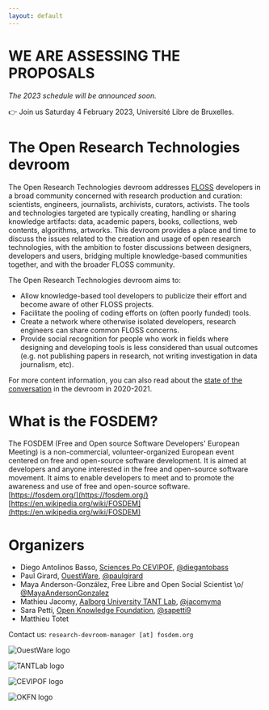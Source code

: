 ```yaml
---
layout: default
---
```


# WE ARE ASSESSING THE PROPOSALS
*The 2023 schedule will be announced soon.*

<!-- [**Attend online and chat**](https://chat.fosdem.org/#/room/#research:fosdem.org) or with [just the video](https://live.fosdem.org/watch/dresearch). -->

👉 Join us Saturday 4 February 2023, Université Libre de Bruxelles.

<!-- We invite **developers and users of open tools and technologies** used in a research and investigation context to contribute to the 2023 edition of [FOSDEM](https://fosdem.org), the largest open-source conference in Europe.
We understand research as the general process of knowledge production and inquiry. This includes **scientific research, investigative journalism, data journalism, OSINT, as well as research and investigations undertaken by NGOs, civil society, community and activist groups**, etc.

We seek talks about:

- **New releases of open source software**. Introduce a new tool or infrastructure about knowledge production or management. We appreciate context about the project, at the crossroads of open source software and open science.
- Present and/or ask for feedback on **open technology stacks** used in a knowledge creation or production project (research, journalistic inquiry, archive creation or publication…) which collects, analyses, treats, documents, visualizes, and/or shares data.
- Discuss **tool design and implementation** that enhance the understanding and literacy of inquiry outputs: data visualisation techniques and issues, knowledge access and exploration means. E.g., how to hold an algorithm accountable to social scientists; how to foster better reproducibility and interoperability thanks to FLOSS; or how to cope with biases of a chart for a data journalist.
- Contribute to the debate about **bridging tech culture with research and investigative environments** (data journalism, investigative journalism, activism and academia), including tips and best practices for navigating tensions, as well as the contribution of the open source movement to research and investigations sustainability through organizational hosting, funding for projects, support and maintenance, etc.)
- Share your experience about building open source devices or communities across a variety of research and investigative contexts.

We welcome talks from various research and investigative contexts: research labs, libraries, newsrooms, museums, hackerspaces, maker labs, community and activist groups. We welcome your experience on various topics: open science, open data, commons, research on research, sustainability... Any subjects related to open source technologies in research contexts are welcome even if not in this list.

You will find a summary of what happened in our devroom the first two years in this blog post: [reticular.hypotheses.org/1825](https://reticular.hypotheses.org/1825)

## Event and talks format

Our devroom is split into 6 hours of physical talks (in Bruxelles) and about 2h of online talks (pre-recorded).

#### 1. Talks

- _Physical talks_ will last _25 minutes max_, followed by 5 minutes for questions and changing speaker. A 20/10 split also works.
- _Physical lightning talks_ will last _15 minutes max_ or a bit less if you want room for questions.
- _Online talks_ consist of a pre-recorded video of _19 minutes max_, followed by 5-10 minutes of online Q&A.
- _Online lightning talks_ consist of a pre-recorded video of _14 minutes max_ or a bit less if you want room for online Q&A.

Talks have to be _in English_ and will be recorded (including the live Q&A for online talks) and later on published under Creative Commons CC-BY licence on the [FOSDEM video recordings archive](https://video.fosdem.org/).

The FOSDEM's online platform allows the speakers of online talks to stay in their virtual room and chat with the audience while the following talk starts.

#### 2. Event format

The FOSDEM will be **physical** this year (in Bruxelles), but we reserved 1/4 of our time to online talks. The physical talks can be seen online via a stream, but the speakers will not take questions from the online audience (and there is some lag). The online talks will not be broadcasted in our physical room because another devroom needs it. It can be watched on an individual basis from anywhere, but we may obtain a dedicated room to watch it together somewhere else. This will be addressed when we get closer to the event.

# HOW TO SUBMIT

#### 1. Important dates:

- **Proposal Deadline: <span style="color: #900;">4th Dec</span> 2022 23:59 CET**
- **Accepted talk announced: 15th Dec 2022 at the latest**
- **Conference: 4th Feb 2022** morning + afternoon
- Submit early if you can, as we will evaluate the proposals as they come because of the very tight schedule

#### 2. Submissions must include:

- Abstract
- Session type _(Lecture or Lightning Talk)_
- Expected prior knowledge / intended audience
- Speaker bio
- Links to code / slides / material for the talk _(optional)_
- Links to previous talks by the speaker _(optional)_

To get inspired on possible abstracts style, length and format, you can read previous edition talks on FOSDEM archives:

- [Open Research @ FOSDEM 2022](https://archive.fosdem.org/2022/schedule/track/open_research_tools_and_technologies/)
- [Open Research @ FOSDEM 2021](https://archive.fosdem.org/2021/schedule/track/open_research_tools_and_technologies/)
- [Open Research @ FOSDEM 2020](https://archive.fosdem.org/2020/schedule/track/open_research_tools_and_technologies/)

#### 3. Pentabarf tips (submission system)

Submission process is managed in the Pentabarf system used by the FOSDEM conference.

<span style="background-color: #7dff9d;">**Apply for a talk: [https://penta.fosdem.org/submission/FOSDEM23](https://penta.fosdem.org/submission/FOSDEM23)**</span>

**By submitting your recorded talk you agree to have it made available publicly... forever.**

When submitting your talk in Pentabarf, make sure to select the ‘Open Research Tools and Technologies Devroom’ as the ‘Track’.
If you already have a Pentabarf account from a previous FOSDEM event, please reuse it. Create an account if, and only if, you don’t have one from a previous year.

If you have any issues with Pentabarf, do not despair: contact us at `research-devroom-manager[at]fosdem.org`.

Follow us [on Twitter (@FosdemResearch)](https://twitter.com/FosdemResearch) or [on Mastodon (@FosdemResearch@fosstodon.org)](https://fosstodon.org/web/@FosdemResearch) for updates and announcements.
 -->

<!--
# [2022 Schedule](https://link.infini.fr/open-research-2022-schedule)

We have selected 19 great talks of 15 to 20 minutes, with Q&A panels, for a full session from 10:00 to 18:00. [Check our lineup!](https://link.infini.fr/open-research-2022-schedule)

👉 [Follow us on Twitter](https://twitter.com/FosdemResearch) for more coverage.
-->

# The Open Research Technologies devroom

The Open Research Technologies devroom addresses [FLOSS](https://www.gnu.org/philosophy/floss-and-foss.en.html) developers in a broad community concerned with research production and curation: scientists, engineers, journalists, archivists, curators, activists.
The tools and technologies targeted are typically creating, handling or sharing knowledge artifacts: data, academic papers, books, collections, web contents, algorithms, artworks.
This devroom provides a place and time to discuss the issues related to the creation and usage of open research technologies, with the ambition to foster discussions between designers, developers and users, bridging multiple knowledge-based communities together, and with the broader FLOSS community.

The Open Research Technologies devroom aims to:

- Allow knowledge-based tool developers to publicize their effort and become aware of other FLOSS projects.
- Facilitate the pooling of coding efforts on (often poorly funded) tools.
- Create a network where otherwise isolated developers, research engineers can share common FLOSS concerns.
- Provide social recognition for people who work in fields where designing and developing tools is less considered than usual outcomes (e.g. not publishing papers in research, not writing investigation in data journalism, etc).

For more content information, you can also read about the [state of the conversation](https://reticular.hypotheses.org/1825) in the devroom in 2020-2021.

# What is the FOSDEM?

The FOSDEM (Free and Open source Software Developers' European Meeting) is a non-commercial, volunteer-organized European event centered on free and open-source software development. It is aimed at developers and anyone interested in the free and open-source software movement. It aims to enable developers to meet and to promote the awareness and use of free and open-source software.  
[https://fosdem.org/](https://fosdem.org/)  
[https://en.wikipedia.org/wiki/FOSDEM](https://en.wikipedia.org/wiki/FOSDEM)

# Organizers

- Diego Antolinos Basso, [Sciences Po CEVIPOF](https://www.sciencespo.fr/cevipof/en.html), [@diegantobass](https://github.com/diegantobass/)
- Paul Girard, [OuestWare](https://ouestware.com), [@paulgirard](https://github.com/paulgirard)
- Maya Anderson-González, Free Libre and Open Social Scientist \o/ [@MayaAndersonGonzalez](https://github.com/MayaAndersonGonzalez)
- Mathieu Jacomy, [Aalborg University TANT Lab](https://www.tantlab.aau.dk/), [@jacomyma](https://github.com/jacomyma)
- Sara Petti, [Open Knowledge Foundation](https://okfn.org/), [@sapetti9](https://github.com/sapetti9)
- Matthieu Totet

<!--
- Célya Gruson-Daniel, [Inno³](https://inno3.fr/) & [HackYourReseach](https://twitter.com/HackResearch), [@celyagd](https://github.com/Celyagd)
- Yo Yehudi
-->

Contact us: `research-devroom-manager [at] fosdem.org`

<!-- ![G-Node logo](img/g-node-logo.png) -->

![OuestWare logo](img/ouestware-logo.svg)

![TANTLab logo](img/tantlab-logo.png)

<!-- ![NFDI logo](img/nfdi-logo.png) -->

![CEVIPOF logo](img/cevipof-logo.png)

![OKFN logo](img/OKFN-logo.png)

<!-- ![Inno3 logo](img/Inno3-logo.png) -->

<!-- ![HackYourResearch logo](img/hyr-logo.png) -->

<!-- ![Red Hat logo](img/redhat-logo.svg) -->
